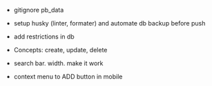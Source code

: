 - gitignore pb_data
- setup husky (linter, formater) and automate db backup before push

- add restrictions in db
- Concepts: create, update, delete

- search bar. width. make it work

- context menu to ADD button in mobile
